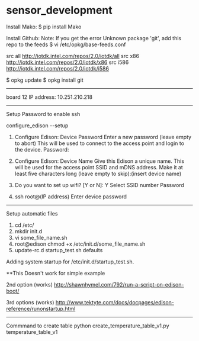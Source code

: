# sensor_development

Install Mako:
$ pip install Mako

Install Github:
Note: If you get the error Unknown package 'git', add this repo to the feeds
$ vi /etc/opkg/base-feeds.conf

src all     http://iotdk.intel.com/repos/2.0/iotdk/all
src x86 http://iotdk.intel.com/repos/2.0/iotdk/x86
src i586    http://iotdk.intel.com/repos/2.0/iotdk/i586

$ opkg update
$ opkg install git

-------------------------------------------------------------------------------------

board 12 IP address: 10.251.210.218

-------------------------------------------------------------------------------------
Setup Password to enable ssh 

configure_edison --setup

1. Configure Edison: Device Password
Enter a new password (leave empty to abort)
This will be used to connect to the access point and login to the device.
Password: <insert password>

2. Configure Edison: Device Name
Give this Edison a unique name.
This will be used for the access point SSID and mDNS address.
Make it at least five characters long (leave empty to skip):(insert device name)

3. Do you want to set up wifi? [Y or N]: Y
Select SSID number
Password

4. ssh root@(IP address)
Enter device password

-------------------------------------------------------------------------------------
Setup automatic files

1. cd /etc/
2. mkdir init.d
3. vi some_file_name.sh
4. root@edison chmod +x /etc/init.d/some_file_name.sh
5. update-rc.d startup_test.sh defaults

Adding system startup for /etc/init.d/startup_test.sh.

**This Doesn't work for simple example

2nd option (works)
http://shawnhymel.com/792/run-a-script-on-edison-boot/

3rd options (works)
http://www.tektyte.com/docs/docpages/edison-reference/runonstartup.html

-------------------------------------------------------------------------------------
Commmand to create table 
python create_temperature_table_v1.py temperature_table_v1

